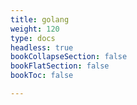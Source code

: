 ```yaml
---
title: golang
weight: 120
type: docs
headless: true
bookCollapseSection: false
bookFlatSection: false
bookToc: false

---
```

